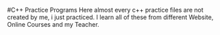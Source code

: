 #C++ Practice Programs
Here almost every c++ practice files are not created by me, i just practiced. I learn all of these from different Website, Online Courses and my Teacher.